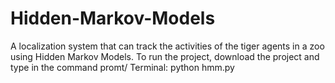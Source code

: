 # Hidden-Markov-Models
A localization system that can track the activities of the tiger agents in a zoo using Hidden Markov Models.
To run the project, download the project and type in the command promt/ Terminal:
python hmm.py
